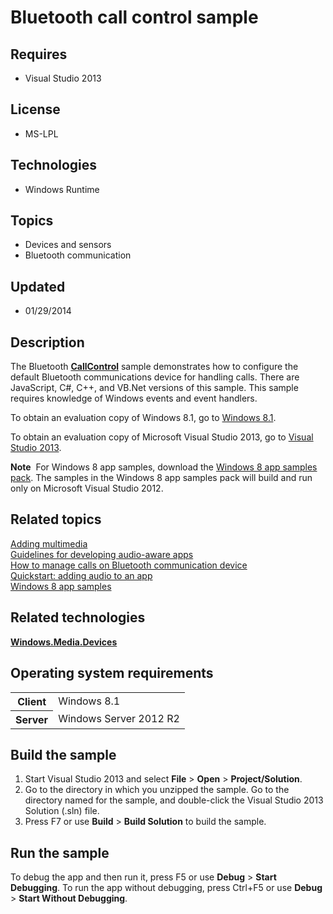 # Bluetooth call control sample
## Requires
- Visual Studio 2013
## License
- MS-LPL
## Technologies
- Windows Runtime
## Topics
- Devices and sensors
- Bluetooth communication
## Updated
- 01/29/2014
## Description

<div id="mainSection">
<p>The Bluetooth <a href="http://msdn.microsoft.com/library/windows/apps/br226746">
<b>CallControl</b></a> sample demonstrates how to configure the default Bluetooth communications device for handling calls. There are JavaScript, C#, C&#43;&#43;, and VB.Net versions of this sample. This sample requires knowledge of Windows events and event handlers.</p>
<p>To obtain an evaluation copy of Windows&nbsp;8.1, go to <a href="http://go.microsoft.com/fwlink/p/?linkid=301696">
Windows&nbsp;8.1</a>.</p>
<p>To obtain an evaluation copy of Microsoft Visual Studio&nbsp;2013, go to <a href="http://go.microsoft.com/fwlink/p/?linkid=301697">
Visual Studio&nbsp;2013</a>.</p>
<p></p>
<p class="note"><b>Note</b>&nbsp;&nbsp;For Windows&nbsp;8 app samples, download the <a href="http://go.microsoft.com/fwlink/p/?LinkId=301698">
Windows&nbsp;8 app samples pack</a>. The samples in the Windows&nbsp;8 app samples pack will build and run only on Microsoft Visual Studio&nbsp;2012.</p>
<p></p>
<h2><a id="related_topics"></a>Related topics</h2>
<dl><dt><a href="http://msdn.microsoft.com/en-us/library/windows/apps/hh465132.aspx">Adding multimedia</a>
</dt><dt><a href="http://msdn.microsoft.com/en-us/library/windows/apps/hh452724.aspx">Guidelines for developing audio-aware apps</a>
</dt><dt><a href="http://msdn.microsoft.com/en-us/library/windows/apps/hh452727.aspx">How to manage calls on Bluetooth communication device</a>
</dt><dt><a href="http://msdn.microsoft.com/en-us/library/windows/apps/hh452730.aspx">Quickstart: adding audio to an app</a>
</dt><dt><a href="http://go.microsoft.com/fwlink/p/?LinkID=227694">Windows 8 app samples</a>
</dt></dl>
<h2>Related technologies</h2>
<a href="http://msdn.microsoft.com/library/windows/apps/br206902"><b>Windows.Media.Devices</b></a>
<h2>Operating system requirements</h2>
<table>
<tbody>
<tr>
<th>Client</th>
<td><dt>Windows&nbsp;8.1 </dt></td>
</tr>
<tr>
<th>Server</th>
<td><dt>Windows Server&nbsp;2012&nbsp;R2 </dt></td>
</tr>
</tbody>
</table>
<h2>Build the sample</h2>
<ol>
<li>Start Visual Studio&nbsp;2013 and select <b>File</b> &gt; <b>Open</b> &gt; <b>Project/Solution</b>.
</li><li>Go to the directory in which you unzipped the sample. Go to the directory named for the sample, and double-click the Visual Studio&nbsp;2013 Solution (.sln) file.
</li><li>Press F7 or use <b>Build</b> &gt; <b>Build Solution</b> to build the sample. </li></ol>
<h2>Run the sample</h2>
<p>To debug the app and then run it, press F5 or use <b>Debug</b> &gt; <b>Start Debugging</b>. To run the app without debugging, press Ctrl&#43;F5 or use
<b>Debug</b> &gt; <b>Start Without Debugging</b>.</p>
</div>
